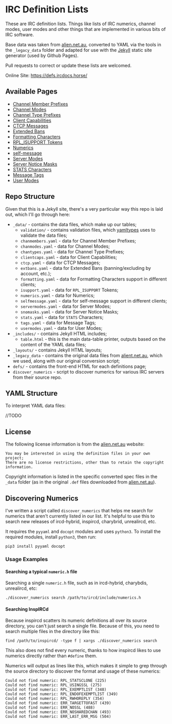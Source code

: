 # IRC Definition Lists

These are IRC definition lists. Things like lists of IRC numerics, channel modes, user modes and other things that are implemented in various bits of IRC software.

Base data was taken from [alien.net.au](https://www.alien.net.au/irc/), converted to YAML via the tools in the `_legacy_data` folder and adapted for use with the [Jekyll](https://jekyllrb.com/) static site generator (used by Github Pages).

Pull requests to correct or update these lists are welcomed.

Online Site: https://defs.ircdocs.horse/


## Available Pages

* [Channel Member Prefixes](https://defs.ircdocs.horse/defs/chanmembers.html)
* [Channel Modes](https://defs.ircdocs.horse/defs/chanmodes.html)
* [Channel Type Prefixes](https://defs.ircdocs.horse/defs/chantypes.html)
* [Client Capabilities](https://defs.ircdocs.horse/defs/clientcaps.html)
* [CTCP Messages](https://defs.ircdocs.horse/defs/ctcp.html)
* [Extended Bans](https://defs.ircdocs.horse/defs/extban.html)
* [Formatting Characters](https://defs.ircdocs.horse/defs/formatting.html)
* [RPL_ISUPPORT Tokens](https://defs.ircdocs.horse/defs/isupport.html)
* [Numerics](https://defs.ircdocs.horse/defs/numerics.html)
* [self-message](https://defs.ircdocs.horse/defs/selfmessage.html)
* [Server Modes](https://defs.ircdocs.horse/defs/servermodes.html)
* [Server Notice Masks](https://defs.ircdocs.horse/defs/snomasks.html)
* [STATS Characters](https://defs.ircdocs.horse/defs/stats.html)
* [Message Tags](https://defs.ircdocs.horse/defs/tags.html)
* [User Modes](https://defs.ircdocs.horse/defs/usermodes.html)


## Repo Structure

Given that this is a Jekyll site, there's a very particular way this repo is laid out, which I'll go through here:

* `_data/` - contains the data files, which make up our tables;
  * `validation/` - contains validation files, which [yamltypes](https://github.com/DanielOaks/yamltypes) uses to validate the data files;
  * `chanmembers.yaml` - data for Channel Member Prefixes;
  * `chanmodes.yaml` - data for Channel Modes;
  * `chantypes.yaml` - data for Channel Type Prefixes;
  * `clientcaps.yaml` - data for Client Capabilities;
  * `ctcp.yaml` - data for CTCP Messages;
  * `extbans.yaml` - data for Extended Bans (banning/excluding by account, etc.);
  * `formatting.yaml` - data for Formatting Characters support in different clients;
  * `isupport.yaml` - data for `RPL_ISUPPORT` Tokens;
  * `numerics.yaml` - data for Numerics;
  * `selfmessage.yaml` - data for self-message support in different clients;
  * `servermodes.yaml` - data for Server Modes;
  * `snomasks.yaml` - data for Server Notice Masks;
  * `stats.yaml` - data for `STATS` Characters;
  * `tags.yaml` - data for Message Tags;
  * `usermodes.yaml` - data for User Modes;
* `_includes/` - contains Jekyll HTML includes;
  * `table.html` - this is the main data-table printer, outputs based on the content of the YAML data files;
* `_layouts/` - contains Jekyll HTML layouts;
* `_legacy_data` - contains the original data files from [alient.net.au](https://www.alien.net.au/irc/), which we used, along with our original conversion script;
* `defs/` - contains the front-end HTML for each definitions page;
* `discover_numerics` - script to discover numerics for various IRC servers from their source repo.

## YAML Structure

To interpret YAML data files:

//TODO

## License

The following license information is from the [alien.net.au](https://www.alien.net.au/irc/) website:
```
You may be interested in using the definition files in your own project;
There are no license restrictions, other than to retain the copyright information.
```
Copyright information is listed in the specific converted spec files in the `_data` folder (as in the original `.def` files downloaded from [alien.net.au](https://www.alien.net.au/irc/)).

## Discovering Numerics

I've written a script called `discover_numerics` that helps me search for numerics that aren't currently listed in our list. It's helpful to use this to search new releases of ircd-hybrid, inspircd, charybrid, unrealircd, etc.

It requires the `pyyaml` and `docopt` modules and uses `python3`. To install the required modules, install `python3`, then run:
```
pip3 install pyyaml docopt
```

### Usage Examples

#### Searching a typical `numeric.h` file

Searching a single `numeric.h` file, such as in ircd-hybrid, charybdis, unrealircd, etc:
```
./discover_numerics search /path/to/ircd/include/numerics.h
```

#### Searching InspIRCd

Because inspircd scatters its numeric definitions all over its source directory, you can't just search a single file. Because of this, you need to search multiple files in the directory like this:

`find /path/to/inspircd/ -type f | xargs ./discover_numerics search`

This also does not find every numeric, thanks to how inspircd likes to use numerics directly rather than `#define` them.

Numerics will output as lines like this, which makes it simple to grep through the source directory to discover the format and usage of these numerics:
```
Could not find numeric: RPL_STATSCLONE (225)
Could not find numeric: RPL_USINGSSL (275)
Could not find numeric: RPL_EXEMPTLIST (348)
Could not find numeric: RPL_ENDOFEXEMPTLIST (349)
Could not find numeric: RPL_RWHOREPLY (354)
Could not find numeric: ERR_TARGETTOFAST (439)
Could not find numeric: ERR_NOSSL (488)
Could not find numeric: ERR_NOSHAREDCHAN (493)
Could not find numeric: ERR_LAST_ERR_MSG (504)
```
